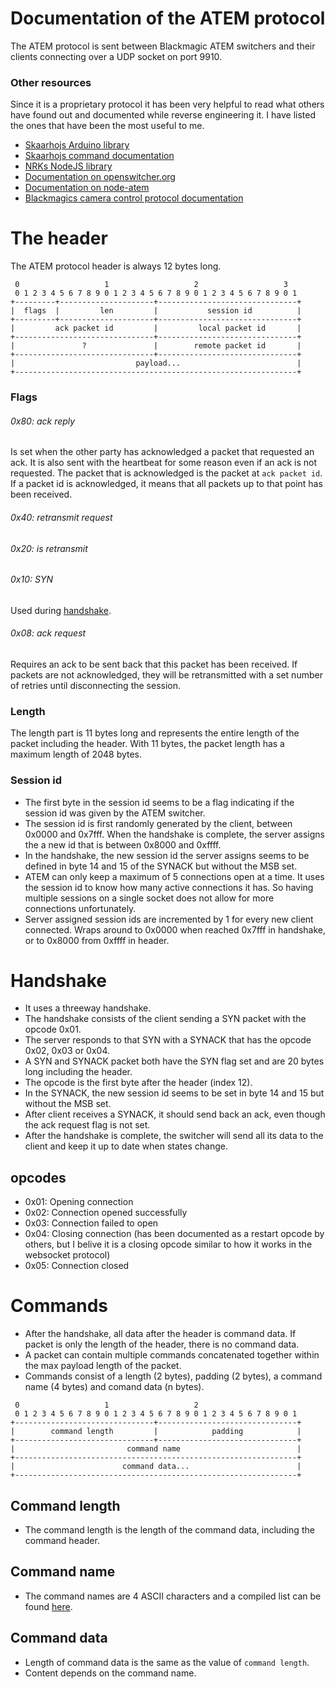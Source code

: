# Documentation of the ATEM protocol
The ATEM protocol is sent between Blackmagic ATEM switchers and their clients connecting over a UDP socket on port 9910.

### Other resources
Since it is a proprietary protocol it has been very helpful to read what others have found out and documented while reverse engineering it.
I have listed the ones that have been the most useful to me.
* [Skaarhojs Arduino library](https://github.com/kasperskaarhoj/SKAARHOJ-Open-Engineering/tree/master/ArduinoLibs/ATEMbase)
* [Skaarhojs command documentation](https://www.skaarhoj.com/discover/blackmagic-atem-switcher-protocol)
* [NRKs NodeJS library](https://github.com/nrkno/tv-automation-atem-connection)
* [Documentation on openswitcher.org](https://docs.openswitcher.org/udptransport.html)
* [Documentation on node-atem](https://github.com/miyukki/node-atem/blob/master/specification.md)
* [Blackmagics camera control protocol documentation](https://documents.blackmagicdesign.com/DeveloperManuals/BlackmagicCameraControl.pdf)

# The header
The ATEM protocol header is always 12 bytes long.

```
 0                   1                   2                   3
 0 1 2 3 4 5 6 7 8 9 0 1 2 3 4 5 6 7 8 9 0 1 2 3 4 5 6 7 8 9 0 1
+---------+---------------------+-------------------------------+
|  flags  |         len         |           session id          |
+---------+---------------------+-------------------------------+
|         ack packet id         |         local packet id       |
+-------------------------------+-------------------------------+
|               ?               |        remote packet id       |
+-------------------------------+-------------------------------+
|                           payload...                          |
+---------------------------------------------------------------+
```

### Flags
###### 0x80: ack reply
Is set when the other party has acknowledged a packet that requested an ack.
It is also sent with the heartbeat for some reason even if an ack is not requested.
The packet that is acknowledged is the packet at `ack packet id`.
If a packet id is acknowledged, it means that all packets up to that point has been received.

###### 0x40: retransmit request
###### 0x20: is retransmit
###### 0x10: SYN
Used during [handshake](#Handshake).

###### 0x08: ack request
Requires an ack to be sent back that this packet has been received.
If packets are not acknowledged, they will be retransmitted with a set number of retries until disconnecting the session.

### Length
The length part is 11 bytes long and represents the entire length of the packet including the header.
With 11 bytes, the packet length has a maximum length of 2048 bytes.

### Session id
* The first byte in the session id seems to be a flag indicating if the session id was given by the ATEM switcher.
* The session id is first randomly generated by the client, between 0x0000 and 0x7fff. When the handshake is complete, the server assigns the a new id that is between 0x8000 and 0xffff.
* In the handshake, the new session id the server assigns seems to be defined in byte 14 and 15 of the SYNACK but without the MSB set.
* ATEM can only keep a maximum of 5 connections open at a time. It uses the session id to know how many active connections it has. So having multiple sessions on a single socket does not allow for more connections unfortunately.
* Server assigned session ids are incremented by 1 for every new client connected. Wraps around to 0x0000 when reached 0x7fff in handshake, or to 0x8000 from 0xffff in header.



# Handshake
* It uses a threeway handshake.
* The handshake consists of the client sending a SYN packet with the opcode 0x01.
* The server responds to that SYN with a SYNACK that has the opcode 0x02, 0x03 or 0x04.
* A SYN and SYNACK packet both have the SYN flag set and are 20 bytes long including the header.
* The opcode is the first byte after the header (index 12).
* In the SYNACK, the new session id seems to be set in byte 14 and 15 but without the MSB set.
* After client receives a SYNACK, it should send back an ack, even though the ack request flag is not set.
* After the handshake is complete, the switcher will send all its data to the client and keep it up to date when states change.

## opcodes
* 0x01: Opening connection
* 0x02: Connection opened successfully
* 0x03: Connection failed to open
* 0x04: Closing connection (has been documented as a restart opcode by others, but I belive it is a closing opcode similar to how it works in the websocket protocol)
* 0x05: Connection closed



# Commands
* After the handshake, all data after the header is command data.
If packet is only the length of the header, there is no command data.
* A packet can contain multiple commands concatenated together within the max payload length of the packet.
* Commands consist of a length (2 bytes), padding (2 bytes), a command name (4 bytes) and comand data (n bytes).

```
 0                   1                   2
 0 1 2 3 4 5 6 7 8 9 0 1 2 3 4 5 6 7 8 9 0 1 2 3 4 5 6 7 8 9 0 1
+-------------------------------+-------------------------------+
|        command length         |            padding            |
+-------------------------------+-------------------------------+
|                         command name                          |
+---------------------------------------------------------------+
|                        command data...                        |
+---------------------------------------------------------------+
```

## Command length
* The command length is the length of the command data, including the command header.

## Command name
* The command names are 4 ASCII characters and a compiled list can be found [here](https://www.skaarhoj.com/discover/blackmagic-atem-switcher-protocol).

## Command data
* Length of command data is the same as the value of `command length`.
* Content depends on the command name.
